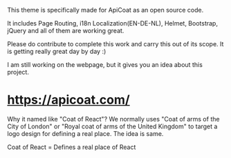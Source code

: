 This theme is specifically made for ApiCoat as an open source code.

It includes Page Routing, i18n Localization(EN-DE-NL), Helmet, Bootstrap, jQuery and all of them are working great.

Please do contribute to complete this work and carry this out of its scope. It is getting really great day by day :)

I am still working on the webpage, but it gives you an idea about this project.

# https://apicoat.com/


Why it named like "Coat of React"?
We normally uses "Coat of arms of the City of London" or "Royal coat of arms of the United Kingdom" to target a logo design for defining a real place. The idea is same.

Coat of React = Defines a real place of React